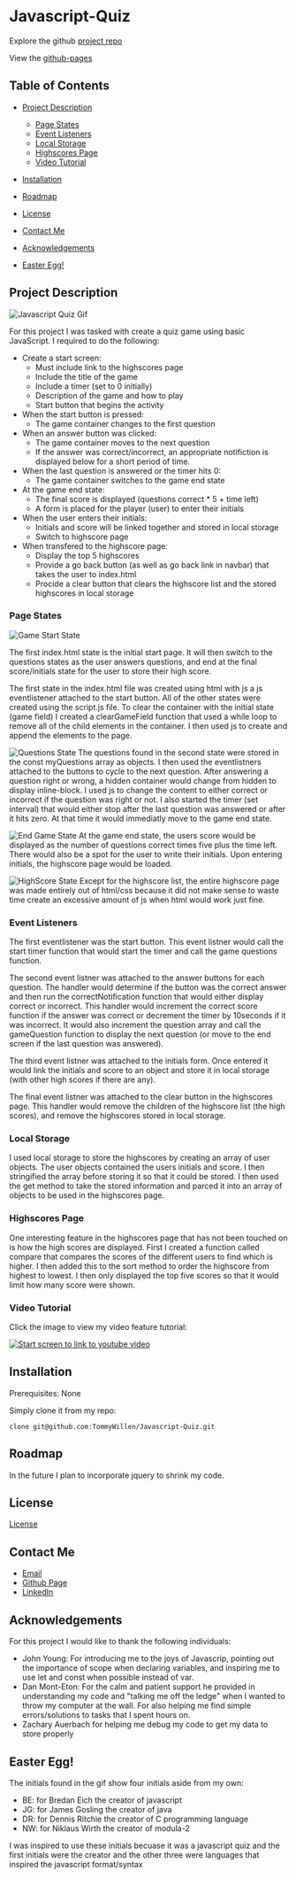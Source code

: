 # Javascript-Quiz

Explore the github [project repo](https://github.com/TommyWillen/Javascript-Quiz/)

View the [github-pages](https://tommywillen.github.io/Javascript-Quiz/)

## Table of Contents

- [Project Description](#Project-Description)
    - [Page States](#Page-States)
    - [Event Listeners](#event-listeners)
    - [Local Storage](#local-storage)
    - [Highscores Page](#highscores-page)
    - [Video Tutorial](#Video-Tutorial)
- [Installation](#installation)

- [Roadmap](#roadmap)

- [License](#license)

- [Contact Me](#contact-me)

- [Acknowledgements](#acknowledgements)

- [Easter Egg!](#easter-egg!)

## Project Description
![Javascript Quiz Gif](/assets/images-and-gifs/JavaScript-Quiz-Main.gif)

For this project I was tasked with create a quiz game using basic JavaScript. I required to do the following:

- Create a start screen:
    - Must include link to the highscores page
    - Include the title of the game
    - Include a timer (set to 0 initially)
    - Description of the game and how to play
    - Start button that begins the activity
- When the start button is pressed:
    - The game container changes to the first question
- When an answer button was clicked:
    - The game container moves to the next question
    - If the answer was correct/incorrect, an appropriate notifiction is displayed below for a short period of time.
- When the last question is answered or the timer hits 0:
    - The game container switches to the game end state
- At the game end state:
    - The final score is displayed (questions correct * 5 + time left)
    - A form is placed for the player (user) to enter their initials
- When the user enters their initials:
    - Initials and score will be linked together and stored in local storage
    - Switch to highscore page
- When transfered to the highscore page:
    - Display the top 5 highscores
    - Provide a go back button (as well as go back link in navbar) that takes the user to index.html
    - Procide a clear button that clears the highscore list and the stored highscores in local storage

### Page States
![Game Start State](/assets/images-and-gifs/game-start-state.PNG)

The first index.html state is the initial start page. It will then switch to the questions states as the user answers questions, and end at the final score/initials state for the user to store their high score.

The first state in the index.html file was created using html with js a js eventlistener attached to the start button. All of the other states were created using the script.js file. To clear the container with the initial state (game field) I created a clearGameField function that used a while loop to remove all of the child elements in the container. I then used js to create and append the elements to the page.

![Questions State](/assets/images-and-gifs/question-state.PNG)
The questions found in the second state were stored in the const myQuestions array as objects. I then used the eventlistners attached to the buttons to cycle to the next question. After answering a question right or wrong, a hidden container would change from hidden to display inline-block. I used js to change the content to either correct or incorrect if the question was right or not. I also started the timer (set interval) that would either stop after the last question was answered or after it hits zero. At that time it would immediatly move to the game end state.

![End Game State](/assets/images-and-gifs/game-end-state.PNG)
At the game end state, the users score would be displayed as the number of questions correct times five plus the time left. There would also be a spot for the user to write their initials. Upon entering initials, the highscore page would be loaded.

![HighScore State](/assets/images-and-gifs/highscore-page.PNG)
Except for the highscore list, the entire highscore page was made entirely out of html/css because it did not make sense to waste time create an excessive amount of js when html would work just fine.

### Event Listeners

The first eventlistener was the start button. This event listner would call the start timer function that would start the timer and call the game questions function.

The second event listner was attached to the answer buttons for each question. The handler would determine if the button was the correct answer and then run the correctNotification function that would either display correct or incorrect. This handler would increment the correct score function if the answer was correct or decrement the timer by 10seconds if it was incorrect. It would also increment the question array and call the gameQuestion function to display the next question (or move to the end screen if the last question was answered).

The third event listner was attached to the initials form. Once entered it would link the initials and score to an object and store it in local storage (with other high scores if there are any).

The final event listner was attached to the clear button in the highscores page. This handler would remove the children of the highscore list (the high scores), and remove the highscores stored in local storage.

### Local Storage

I used local storage to store the highscores by creating an array of user objects. The user objects contained the users initials and score. I then stringified the array before storing it so that it could be stored. I then used the get method to take the stored information and parced it into an array of objects to be used in the highscores page.

### Highscores Page

One interesting feature in the highscores page that has not been touched on is how the high scores are displayed. First I created a function called compare that compares the scores of the different users to find which is higher. I then added this to the sort method to order the highscore from highest to lowest. I then only displayed the top five scores so that it would limit how many score were shown.

### Video Tutorial

Click the image to view my video feature tutorial:

[![Start screen to link to youtube video](/assets/images-and-gifs/game-start-state.PNG)](https://youtu.be/PKHsV3EKs_Y)

## Installation

Prerequisites\: None

Simply clone it from my repo\:

```
clone git@github.com:TommyWillen/Javascript-Quiz.git
```

## Roadmap

In the future I plan to incorporate jquery to shrink my code.

## License

[License](https://github.com/TommyWillen/Javascript-Quiz/blob/master/LICENSE)

## Contact Me

- [Email](TommyAllen1215@gmail.com)
- [Github Page](https://github.com/TommyWillen)
- [LinkedIn](https://www.linkedin.com/in/tommy-willen-12867b1b3/)

## Acknowledgements

For this project I would like to thank the following individuals\:

- John Young\: For introducing me to the joys of Javascrip, pointing out the importance of scope when declaring variables, and inspiring me to use let and const when possible instead of var.
- Dan Mont-Eton\: For the calm and patient support he provided in understanding my code and "talking me off the ledge" when I wanted to throw my computer at the wall. For also helping me find simple errors/solutions to tasks that I spent hours on.
- Zachary Auerbach for helping me debug my code to get my data to store properly

## Easter Egg!

The initials found in the gif show four initials aside from my own:
- BE: for Bredan Eich the creator of javascript
- JG: for James Gosling the creator of java
- DR: for Dennis Ritchie the creator of C programming language
- NW: for Niklaus Wirth the creator of modula-2

I was inspired to use these initials becuase it was a javascript quiz and the first initials were the creator and the other three were languages that inspired the javascript format/syntax